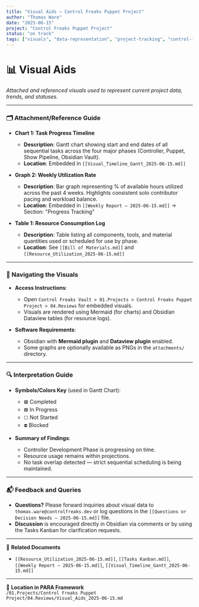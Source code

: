 ```yaml
---
title: "Visual Aids – Control Freaks Puppet Project"
author: "Thomas Ware"
date: "2025-06-15"
project: "Control Freaks Puppet Project"
status: "on track"
tags: ["visuals", "data-representation", "project-tracking", "control-freaks"]
---
```


# 📊 Visual Aids

_Attached and referenced visuals used to represent current project data, trends, and statuses._

---

### 🗂 Attachment/Reference Guide

- **Chart 1: Task Progress Timeline**
  - **Description**: Gantt chart showing start and end dates of all sequential tasks across the four major phases (Controller, Puppet, Show Pipeline, Obsidian Vault).
  - **Location**: Embedded in `[[Visual_Timeline_Gantt_2025-06-15.md]]`

- **Graph 2: Weekly Utilization Rate**
  - **Description**: Bar graph representing % of available hours utilized across the past 4 weeks. Highlights consistent solo contributor pacing and workload balance.
  - **Location**: Embedded in `[[Weekly Report – 2025-06-15.md]]` → Section: "Progress Tracking"

- **Table 1: Resource Consumption Log**
  - **Description**: Table listing all components, tools, and material quantities used or scheduled for use by phase.
  - **Location**: See `[[Bill of Materials.md]]` and `[[Resource_Utilization_2025-06-15.md]]`

---

### 🧭 Navigating the Visuals

- **Access Instructions**:
  - Open `Control Freaks Vault > 01.Projects > Control Freaks Puppet Project > 04.Reviews` for embedded visuals.
  - Visuals are rendered using Mermaid (for charts) and Obsidian Dataview tables (for resource logs).

- **Software Requirements**:
  - Obsidian with **Mermaid plugin** and **Dataview plugin** enabled.
  - Some graphs are optionally available as PNGs in the `attachments/` directory.

---

### 🔍 Interpretation Guide

- **Symbols/Colors Key** (used in Gantt Chart):
  - `🟩` Completed
  - `🟦` In Progress
  - `⬜` Not Started
  - `⛔` Blocked

- **Summary of Findings**:
  - Controller Development Phase is progressing on time.
  - Resource usage remains within projections.
  - No task overlap detected — strict sequential scheduling is being maintained.

---

### 📬 Feedback and Queries

- **Questions?** Please forward inquiries about visual data to `thomas.ware@controlfreaks.dev` or log questions in the `[[Questions or Decision Needs – 2025-06-15.md]]` file.
- **Discussion** is encouraged directly in Obsidian via comments or by using the Tasks Kanban for clarification requests.

---

📎 **Related Documents**  
- `[[Resource_Utilization_2025-06-15.md]]`, `[[Tasks Kanban.md]]`, `[[Weekly Report – 2025-06-15.md]]`, `[[Visual_Timeline_Gantt_2025-06-15.md]]`

---

📁 **Location in PARA Framework**  
`/01.Projects/Control Freaks Puppet Project/04.Reviews/Visual_Aids_2025-06-15.md`
